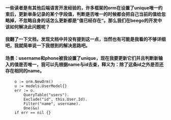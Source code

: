 #### 一些读者是有其他后端语言开发经验的，许多框架的orm在设置了unique唯一约束后，更新单条记录的某个字段值，判断是否唯一的时候都会把自己当前的值给忽略掉，不忽略自身的话怎么更新都是”值已经存在“。那么我们在beego的开发中该如何解决此问题呢？
#### 我翻了一下文档，发现文档中并没有提到这一点，当然也有可能是我看的不够详细吧，我就简单说一下我想到的解决思路吧。
#### 场景：username和phone被我设置了unique，现在我要更新它们并且判断新输入的值是否唯一，我可以先根据name与id去查，释义为：除了这条id之外是否还存在相同的name。
```
	o := orm.NewOrm()
	u := models.UserModel{}
	err := o.
		QueryTable("users").
		Exclude("id", this.User.Id).
		Filter("name", username).
		One(&u)
	if err == nil {}
```
